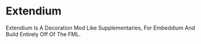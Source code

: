 # Extendium
Extendium Is A Decoration Mod Like Supplementaries, For Embeddium And Build Entirely Off Of The FML.
